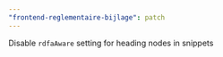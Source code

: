 ```yaml
---
"frontend-reglementaire-bijlage": patch
---
```


Disable `rdfaAware` setting for heading nodes in snippets
